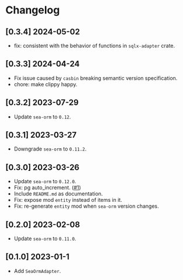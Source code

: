 # Changelog

## [0.3.4] 2024-05-02

- fix: consistent with the behavior of functions in `sqlx-adapter` crate.

## [0.3.3] 2024-04-24

- Fix issue caused by `casbin` breaking semantic version specification.
- chore: make clippy happy.

## [0.3.2] 2023-07-29

- Update `sea-orm` to `0.12`.

## [0.3.1] 2023-03-27

- Downgrade `sea-orm` to `0.11.2`.

## [0.3.0] 2023-03-26

- Update `sea-orm` to `0.12.0`.
- Fix: pg auto_increment. ([#1](https://github.com/ZihanType/sea-orm-adapter/pull/1))
- Include `README.md` as documentation.
- Fix: expose mod `entity` instead of items in it.
- Fix: re-generate `entity` mod when `sea-orm` version changes.

## [0.2.0] 2023-02-08

- Update `sea-orm` to `0.11.0`.

## [0.1.0] 2023-01-1

- Add `SeaOrmAdapter`.
